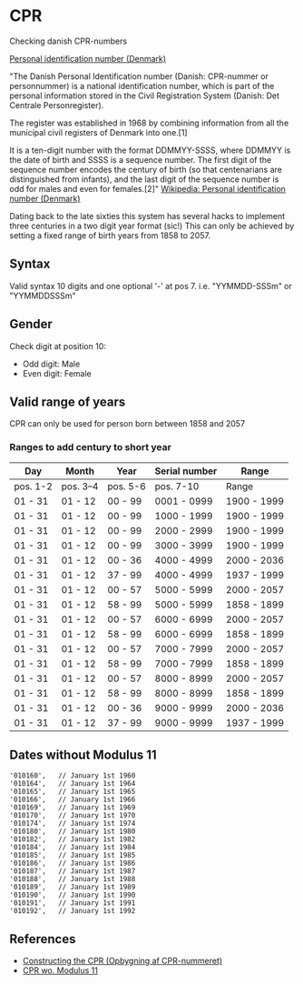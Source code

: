 # CPR
Checking danish CPR-numbers

[Personal identification number (Denmark)](https://en.wikipedia.org/wiki/Personal_identification_number_(Denmark))


"The Danish Personal Identification number (Danish: CPR-nummer or personnummer) is a national identification number, which is part of the personal information stored in the Civil Registration System (Danish: Det Centrale Personregister).

The register was established in 1968 by combining information from all the municipal civil registers of Denmark into one.[1]

It is a ten-digit number with the format DDMMYY-SSSS, where DDMMYY is the date of birth and SSSS is a sequence number. The first digit of the sequence number encodes the century of birth (so that centenarians are distinguished from infants), and the last digit of the sequence number is odd for males and even for females.[2]"
[Wikipedia: Personal identification number (Denmark)](https://en.wikipedia.org/wiki/Personal_identification_number_(Denmark))


Dating back to the late sixties this system has several hacks to implement three centuries in a two digit year format (sic!)
This can only be achieved by setting a fixed range of birth years from 1858 to 2057.


## Syntax

Valid syntax 10 digits and one optional '-' at pos 7. i.e. "YYMMDD-SSSm" or "YYMMDDSSSm"

## Gender

Check digit at position 10:
- Odd digit:  Male
- Even digit: Female

## Valid range of years

CPR can only be used for person born between 1858 and 2057

### Ranges to add century to short year

|Day        |Month      |Year       |Serial number  |Range|
|---|---|---|---|---|
|pos. 1-2   |pos. 3–4   |pos. 5-6   |pos. 7-10      |Range      |
|01 - 31    |01 - 12    |00 - 99    |0001 - 0999    |1900 - 1999|
|01 - 31    |01 - 12    |00 - 99    |1000 - 1999    |1900 - 1999|
|01 - 31    |01 - 12    |00 - 99    |2000 - 2999    |1900 - 1999|
|01 - 31    |01 - 12    |00 - 99    |3000 - 3999    |1900 - 1999|
|01 - 31    |01 - 12    |00 - 36    |4000 - 4999    |2000 - 2036|
|01 - 31    |01 - 12    |37 - 99    |4000 - 4999    |1937 - 1999|
|01 - 31    |01 - 12    |00 - 57    |5000 - 5999    |2000 - 2057|
|01 - 31    |01 - 12    |58 - 99    |5000 - 5999    |1858 - 1899|
|01 - 31    |01 - 12    |00 - 57    |6000 - 6999    |2000 - 2057|
|01 - 31    |01 - 12    |58 - 99    |6000 - 6999    |1858 - 1899|
|01 - 31    |01 - 12    |00 - 57    |7000 - 7999    |2000 - 2057|
|01 - 31    |01 - 12    |58 - 99    |7000 - 7999    |1858 - 1899|
|01 - 31    |01 - 12    |00 - 57    |8000 - 8999    |2000 - 2057|
|01 - 31    |01 - 12    |58 - 99    |8000 - 8999    |1858 - 1899|
|01 - 31    |01 - 12    |00 - 36    |9000 - 9999    |2000 - 2036|
|01 - 31    |01 - 12    |37 - 99    |9000 - 9999    |1937 - 1999|



## Dates without Modulus 11

    '010160',	// January 1st 1960
    '010164',	// January 1st 1964
    '010165',	// January 1st 1965
    '010166',	// January 1st 1966
    '010169',	// January 1st 1969
    '010170',	// January 1st 1970
    '010174',	// January 1st 1974
    '010180',	// January 1st 1980
    '010182',	// January 1st 1982
    '010184',	// January 1st 1984
    '010185',	// January 1st 1985
    '010186',	// January 1st 1986
    '010187',	// January 1st 1987
    '010188',	// January 1st 1988
    '010189',	// January 1st 1989
    '010190',	// January 1st 1990
    '010191',	// January 1st 1991
    '010192',	// January 1st 1992

    
## References

- [Constructing the CPR (Opbygning af CPR-nummeret)](https://www.cpr.dk/media/17534/personnummeret-i-cpr.pdf)
- [CPR wo. Modulus 11](https://cpr.dk/cpr-systemet/personnumre-uden-kontrolciffer-modulus-11-kontrol/)
